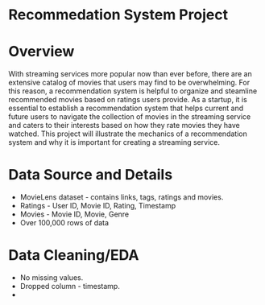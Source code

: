 # Recommedation System Project

# Overview

With streaming services more popular now than ever before, there are an extensive catalog of movies that users may find to be overwhelming. For this reason, a recommendation system is helpful to organize and steamline recommended movies based on ratings users provide. As a startup, it is essential to establish a recommendation system that helps current and future users to navigate the collection of movies in the streaming service and caters to their interests based on how they rate movies they have watched. This project will illustrate the mechanics of a recommendation system and why it is important for creating a streaming service. 

# Data Source and Details

* MovieLens dataset - contains links, tags, ratings and movies.
* Ratings - User ID, Movie ID, Rating, Timestamp
* Movies - Movie ID, Movie, Genre
* Over 100,000 rows of data


# Data Cleaning/EDA

* No missing values.
* Dropped column - timestamp.
* 
